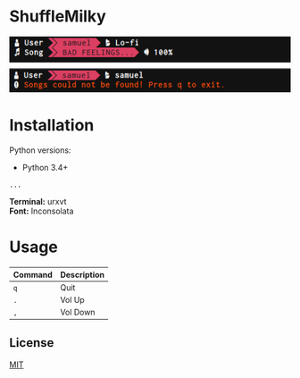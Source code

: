 # ShuffleMilky
![ShuffleMilky](https://github.com/samucafreitas/shufflemilky/blob/master/img/shufflemilky.png)

# Installation
Python versions:
* Python 3.4+

```shell
...
```

<b>Terminal:</b> urxvt<br>
<b>Font:</b> Inconsolata
# Usage
Command    |  Description
---------- |  ---------
  `q`      | Quit
  `.`      | Vol Up
  `,`      | Vol Down

## License

[MIT](LICENSE)

